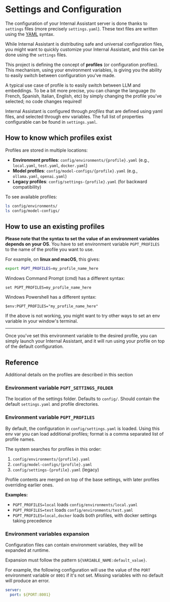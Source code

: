 # Settings and Configuration

The configuration of your Internal Assistant server is done thanks to `settings` files (more precisely `settings.yaml`).
These text files are written using the [YAML](https://en.wikipedia.org/wiki/YAML) syntax.

While Internal Assistant is distributing safe and universal configuration files, you might want to quickly customize your
Internal Assistant, and this can be done using the `settings` files.

This project is defining the concept of **profiles** (or configuration profiles).
This mechanism, using your environment variables, is giving you the ability to easily switch between
configuration you've made.

A typical use case of profile is to easily switch between LLM and embeddings.
To be a bit more precise, you can change the language (to French, Spanish, Italian, English, etc) by simply changing
the profile you've selected; no code changes required!

Internal Assistant is configured through *profiles* that are defined using yaml files, and selected through env variables.
The full list of properties configurable can be found in `settings.yaml`.

## How to know which profiles exist

Profiles are stored in multiple locations:
- **Environment profiles**: `config/environments/{profile}.yaml` (e.g., `local.yaml`, `test.yaml`, `docker.yaml`)
- **Model profiles**: `config/model-configs/{profile}.yaml` (e.g., `ollama.yaml`, `openai.yaml`)
- **Legacy profiles**: `config/settings-{profile}.yaml` (for backward compatibility)

To see available profiles:
```bash
ls config/environments/
ls config/model-configs/
```

## How to use an existing profiles
**Please note that the syntax to set the value of an environment variables depends on your OS**.
You have to set environment variable `PGPT_PROFILES` to the name of the profile you want to use.

For example, on **linux and macOS**, this gives:
```bash
export PGPT_PROFILES=my_profile_name_here
```

Windows Command Prompt (cmd) has a different syntax:
```shell
set PGPT_PROFILES=my_profile_name_here
```

Windows Powershell has a different syntax:
```shell
$env:PGPT_PROFILES="my_profile_name_here"
```
If the above is not working, you might want to try other ways to set an env variable in your window's terminal.

---

Once you've set this environment variable to the desired profile, you can simply launch your Internal Assistant,
and it will run using your profile on top of the default configuration.

## Reference
Additional details on the profiles are described in this section

### Environment variable `PGPT_SETTINGS_FOLDER`

The location of the settings folder. Defaults to `config/`.
Should contain the default `settings.yaml` and profile directories.

### Environment variable `PGPT_PROFILES`

By default, the configuration in `config/settings.yaml` is loaded.
Using this env var you can load additional profiles; format is a comma separated list of profile names.

The system searches for profiles in this order:
1. `config/environments/{profile}.yaml`
2. `config/model-configs/{profile}.yaml`
3. `config/settings-{profile}.yaml` (legacy)

Profile contents are merged on top of the base settings, with later profiles overriding earlier ones.

**Examples:**
- `PGPT_PROFILES=local` loads `config/environments/local.yaml`
- `PGPT_PROFILES=test` loads `config/environments/test.yaml`
- `PGPT_PROFILES=local,docker` loads both profiles, with docker settings taking precedence

### Environment variables expansion

Configuration files can contain environment variables,
they will be expanded at runtime.

Expansion must follow the pattern `${VARIABLE_NAME:default_value}`.

For example, the following configuration will use the value of the `PORT`
environment variable or `8001` if it's not set.
Missing variables with no default will produce an error.

```yaml
server:
  port: ${PORT:8001}
```
